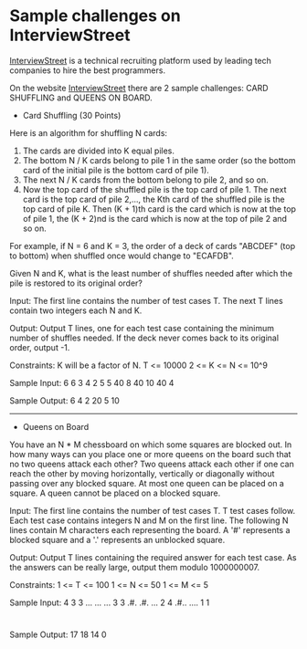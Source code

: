 # Sample challenges on InterviewStreet

<a href="https://www.interviewstreet.com/recruit2/">InterviewStreet</a> is a technical recruiting platform used by leading tech companies to hire the best programmers. 

On the website <a href="https://www.interviewstreet.com/recruit2/">InterviewStreet</a> there are 2 sample challenges: CARD SHUFFLING and QUEENS ON BOARD.

- Card Shuffling (30 Points)

Here is an algorithm for shuffling N cards:

1) The cards are divided into K equal piles.
2) The bottom N / K cards belong to pile 1 in the same order (so the bottom card of the initial pile is the bottom card of pile 1).
3) The next N / K cards from the bottom belong to pile 2, and so on.
4) Now the top card of the shuffled pile is the top card of pile 1. The next card is the top card of pile 2,..., the Kth card of the shuffled pile is the top card of pile K. Then (K + 1)th card is the card which is now at the top of pile 1, the (K + 2)nd is the card which is now at the top of pile 2 and so on.

For example, if N = 6 and K = 3, the order of a deck of cards "ABCDEF" (top to bottom) when shuffled once would change to "ECAFDB".

Given N and K, what is the least number of shuffles needed after which the pile is restored to its original order?

Input:
The first line contains the number of test cases T. The next T lines contain two integers each N and K.

Output:
Output T lines, one for each test case containing the minimum number of shuffles needed. If the deck never comes back to its original order, output -1.

Constraints:
K will be a factor of N.
T <= 10000
2 <= K <= N <= 10^9

Sample Input:
6
6 3
4 2
5 5
40 8
40 10
40 4

Sample Output:
6
4
2
20
5
10

-------------------------------------------------------

- Queens on Board

You have an N * M chessboard on which some squares are blocked out. In how many ways can you place one or more queens on the board such that no two queens attack each other? Two queens attack each other if one can reach the other by moving horizontally, vertically or diagonally without passing over any blocked square. At most one queen can be placed on a square. A queen cannot be placed on a blocked square.

Input:
The first line contains the number of test cases T. T test cases follow. Each test case contains integers N and M on the first line. The following N lines contain M characters each representing the board. A '#' represents a blocked square and a '.' represents an unblocked square.

Output:
Output T lines containing the required answer for each test case. As the answers can be really large, output them modulo 1000000007.

Constraints:
1 <= T <= 100
1 <= N <= 50
1 <= M <= 5

Sample Input:
4
3 3
...
...
...
3 3
.#.
.#.
...
2 4
.#..
....
1 1
#

Sample Output:
17
18
14
0 
